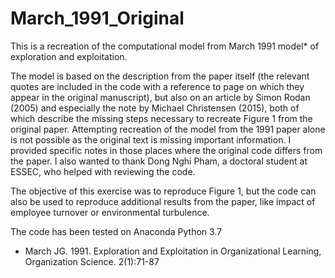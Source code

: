 # March_1991_Original

This is a recreation of the computational model from March 1991 model* of exploration and exploitation. 

The model is based on the description from the paper itself (the relevant quotes are included in the code with a reference to page on which they appear in the original manuscript), but also on an article by Simon Rodan (2005) and especially the note by Michael Christensen (2015), both of which describe the missing steps necessary to recreate Figure 1 from the original paper. Attempting recreation of the model from the 1991 paper alone is not possible as the original text is missing important information. I provided specific notes in those places where the original code differs from the paper. I also wanted to thank Dong Nghi Pham, a doctoral student at ESSEC, who helped with reviewing the code.

The objective of this exercise was to reproduce Figure 1, but the code can also be used to reproduce additional results from the paper, like impact of employee turnover or environmental turbulence.

The code has been tested on Anaconda Python 3.7

* March JG. 1991. Exploration and Exploitation in Organizational Learning, Organization Science. 2(1):71-87
